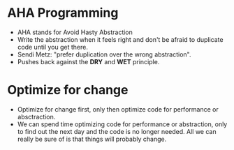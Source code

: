# AHA Programming
- AHA stands for Avoid Hasty Abstraction
- Write the abstraction when it feels right and don't be afraid to duplicate code until you get there.
- Sendi Metz: "prefer duplication over the wrong abstraction".
- Pushes back against the **DRY** and **WET** principle. 

# Optimize for change
- Optimize for change first, only then optimize code for performance or absctraction.
- We can spend time optimizing code for performance or abstraction, only to find out the next day and the code is no longer needed. All we can really be sure of is that things will probably change.

